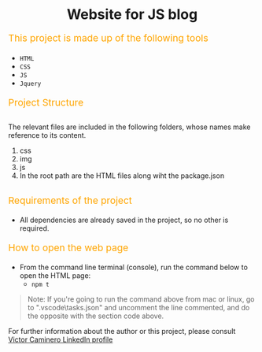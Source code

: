 <h1 align="center">
  Website for JS blog
</h1>

<p align="left" style="font-size: 1.2rem; color: orange;">
  This project is made up of the following tools
</p>

  - `HTML`
  - `CSS`
  - `JS`
  - `Jquery`

<p align="left" style="font-size: 1.2rem; color: orange;"> Project Structure </p>

##
The relevant files are included in the following folders, whose names make reference to its content.

1. css
2. img
3. js
4. In the root path are the HTML files along wiht the package.json

##

<p align="left" style="font-size: 1.2rem; color: orange;"> Requirements of the project </p>

- All dependencies are already saved in the project, so no other is required.

<p align="left" style="font-size: 1.2rem; color: orange;"> How to open the web page </p>
 
- From the command line terminal (console), run the command below to open the HTML page:
  - `npm t`

> Note: If you're going to run the command above from mac or linux, go to ".vscode\tasks.json" and uncomment the line commented, and do the opposite with the section code above. 

For further information about the author or this project, please consult
[Victor Caminero LinkedIn profile](https://www.linkedin.com/in/victor-caminero/)